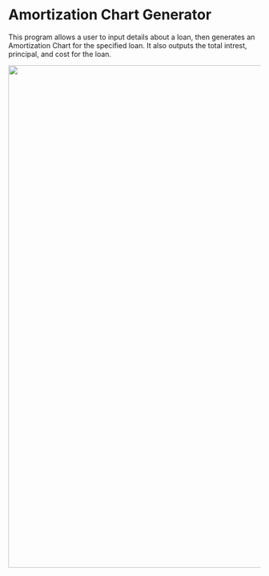 # Amortization Chart Generator

This program allows a user to input details about a loan, then generates an Amortization Chart for the specified loan. It also outputs the total intrest, principal, and cost for the loan.
    <br>
 <p align="center">
  <img width="637" height="1002" src="https://raw.githubusercontent.com/lukesanchez/Misc/master/Amortization_Output_Example.png?token=ANTPSFDOLA3LMF22VGQMRCS6XTACE">
</p> 
